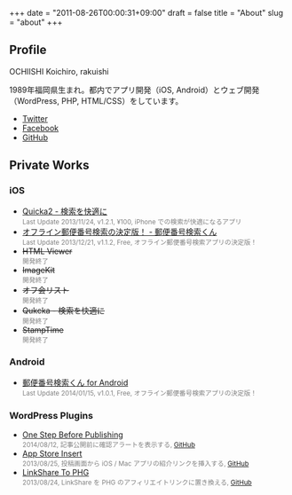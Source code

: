 +++
date = "2011-08-26T00:00:31+09:00"
draft = false
title = "About"
slug = "about"
+++

<h2>Profile</h2>

OCHIISHI Koichiro, rakuishi

1989年福岡県生まれ。都内でアプリ開発（iOS, Android）とウェブ開発（WordPress, PHP, HTML/CSS）をしています。

<ul>
<li><a href="https://twitter.com/rakuishi07" target="_blank">Twitter</a></li>
<li><a href="https://www.facebook.com/ochiishikoichiro" target="_blank">Facebook</a></li>
<li><a href="https://github.com/rakuishi" target="_blank">GitHub</a></li>
</ul>

<h2>Private Works</h2>

<h3>iOS</h3>

<ul>
<li><a href="https://itunes.apple.com/jp/app/quicka2-jian-suowo-kuai-shini/id725195676?mt=8&uo=4&at=11l3RT" target="_blank">Quicka2 - 検索を快適に</a><br />
<small style="color:gray">Last Update 2013/11/24, v1.2.1, ¥100, iPhone での検索が快適になるアプリ</small></li>
<li><a href="https://itunes.apple.com/jp/app/ofurain-you-bian-fan-hao-jian/id578073498?mt=8&uo=4&at=11l3RT" target="_blank">オフライン郵便番号検索の決定版！ -  郵便番号検索くん</a><br />
<small style="color:gray">Last Update 2013/12/21, v1.1.2, Free, オフライン郵便番号検索アプリの決定版！</small></li>
<li><del>HTML Viewer</del><br /><small style="color:gray">開発終了</small></li>
<li><del>ImageKit</del><br /><small style="color:gray">開発終了</small></li>
<li><del>オフ会リスト</del><br /><small style="color:gray">開発終了</small></li>
<li><del>Qukcka - 検索を快適に</del><br /><small style="color:gray">開発終了</small></li>
<li><del>StampTime</del><br /><small style="color:gray">開発終了</small></li>
</ul>

<h3>Android</h3>

<ul>
<li><a href="https://play.google.com/store/apps/details?id=com.rakuishi.postalcode" target="_blank">郵便番号検索くん for Android</a><br />
<small style="color:gray">Last Update 2014/01/15, v1.0.1, Free, オフライン郵便番号検索アプリの決定版！</small></li>
</ul>

<h3>WordPress Plugins</h3>

<ul>
<li><a href="http://rakuishi.com/archives/6736">One Step Before Publishing</a><br />
<small style="color:gray">2014/08/12, 記事公開前に確認アラートを表示する, <a href="https://github.com/rakuishi/OneStepBeforePublishing" target="_blank">GitHub</a></small></li>
<li><a href="http://rakuishi.com/wordpress/6018/">App Store Insert</a><br />
<small style="color:gray">2013/08/25, 投稿画面から iOS / Mac アプリの紹介リンクを挿入する, <a href="https://github.com/rakuishi/AppStoreInsert" target="_blank">GitHub</a></small></li>
<li><a href="http://rakuishi.com/wordpress/5886/">LinkShare To PHG</a><br />
<small style="color:gray">2013/08/24, LinkShare を PHG のアフィリエイトリンクに置き換える, <a href="https://github.com/rakuishi/LinkShareToPHG" target="_blank">GitHub</a></small></li>
</ul>
